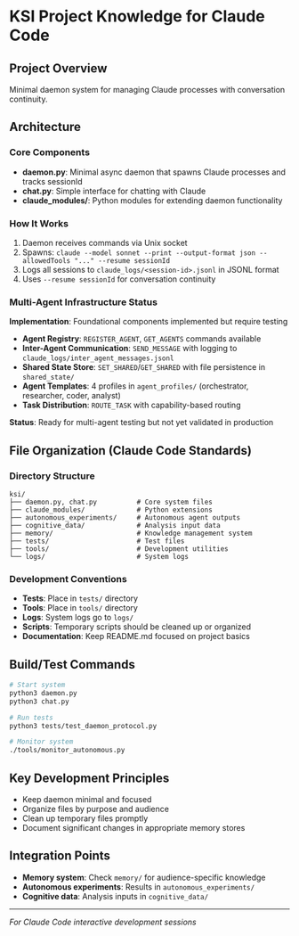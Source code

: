 # KSI Project Knowledge for Claude Code

## Project Overview
Minimal daemon system for managing Claude processes with conversation continuity.

## Architecture

### Core Components
- **daemon.py**: Minimal async daemon that spawns Claude processes and tracks sessionId
- **chat.py**: Simple interface for chatting with Claude
- **claude_modules/**: Python modules for extending daemon functionality

### How It Works
1. Daemon receives commands via Unix socket
2. Spawns: `claude --model sonnet --print --output-format json --allowedTools "..." --resume sessionId`
3. Logs all sessions to `claude_logs/<session-id>.jsonl` in JSONL format
4. Uses `--resume sessionId` for conversation continuity

### Multi-Agent Infrastructure Status
**Implementation**: Foundational components implemented but require testing
- **Agent Registry**: `REGISTER_AGENT`, `GET_AGENTS` commands available
- **Inter-Agent Communication**: `SEND_MESSAGE` with logging to `claude_logs/inter_agent_messages.jsonl`
- **Shared State Store**: `SET_SHARED`/`GET_SHARED` with file persistence in `shared_state/`
- **Agent Templates**: 4 profiles in `agent_profiles/` (orchestrator, researcher, coder, analyst)
- **Task Distribution**: `ROUTE_TASK` with capability-based routing

**Status**: Ready for multi-agent testing but not yet validated in production

## File Organization (Claude Code Standards)

### Directory Structure
```
ksi/
├── daemon.py, chat.py          # Core system files
├── claude_modules/             # Python extensions
├── autonomous_experiments/     # Autonomous agent outputs
├── cognitive_data/             # Analysis input data
├── memory/                     # Knowledge management system
├── tests/                      # Test files
├── tools/                      # Development utilities
└── logs/                       # System logs
```

### Development Conventions
- **Tests**: Place in `tests/` directory
- **Tools**: Place in `tools/` directory  
- **Logs**: System logs go to `logs/`
- **Scripts**: Temporary scripts should be cleaned up or organized
- **Documentation**: Keep README.md focused on project basics

## Build/Test Commands
```bash
# Start system
python3 daemon.py
python3 chat.py

# Run tests  
python3 tests/test_daemon_protocol.py

# Monitor system
./tools/monitor_autonomous.py
```

## Key Development Principles
- Keep daemon minimal and focused
- Organize files by purpose and audience
- Clean up temporary files promptly
- Document significant changes in appropriate memory stores

## Integration Points
- **Memory system**: Check `memory/` for audience-specific knowledge
- **Autonomous experiments**: Results in `autonomous_experiments/`
- **Cognitive data**: Analysis inputs in `cognitive_data/`

---
*For Claude Code interactive development sessions*